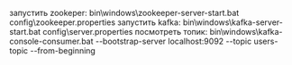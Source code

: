 запустить zookeper:
bin\windows\zookeeper-server-start.bat config\zookeeper.properties
запустить kafka:
bin\windows\kafka-server-start.bat config\server.properties
посмотреть топик:
bin\windows\kafka-console-consumer.bat --bootstrap-server localhost:9092 --topic users-topic --from-beginning